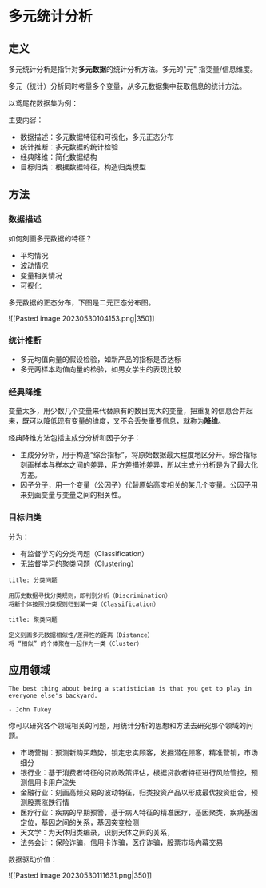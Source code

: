 # 多元统计分析

## 定义

多元统计分析是指针对**多元数据**的统计分析方法。多元的"元" 指变量/信息维度。

多元（统计）分析同时考量多个变量，从多元数据集中获取信息的统计方法。

以鸢尾花数据集为例：

主要内容：

- 数据描述：多元数据特征和可视化，多元正态分布
- 统计推断：多元数据的统计检验
- 经典降维：简化数据结构
- 目标归类：根据数据特征，构造归类模型

## 方法

### 数据描述

如何刻画多元数据的特征？

- 平均情况
- 波动情况
- 变量相关情况
- 可视化

多元数据的正态分布，下图是二元正态分布图。

![[Pasted image 20230530104153.png|350]]

### 统计推断

- 多元均值向量的假设检验，如新产品的指标是否达标
- 多元两样本均值向量的检验，如男女学生的表现比较


### 经典降维

变量太多，用少数几个变量来代替原有的数目庞大的变量，把重复的信息合并起来，既可以降低现有变量的维度，又不会丢失重要信息，就称为**降维**。

经典降维方法包括主成分分析和因子分子：

- 主成分分析，用于构造“综合指标”，将原始数据最大程度地区分开。综合指标刻画样本与样本之间的差异，用方差描述差异，所以主成分分析是为了最大化方差。
- 因子分子，用一个变量（公因子）代替原始高度相关的某几个变量。公因子用来刻画变量与变量之间的相关性。

### 目标归类

分为：

- 有监督学习的分类问题（Classification）
- 无监督学习的聚类问题（Clustering）

```ad-summary
title: 分类问题

用历史数据寻找分类规则，即判别分析（Discrimination）
将新个体按照分类规则归到某一类（Classification）
```

```ad-summary
title: 聚类问题

定义刻画多元数据相似性/差异性的距离（Distance）
将 “相似” 的个体聚在一起作为一类（Cluster）
```


## 应用领域

```ad-tip
The best thing about being a statistician is that you get to play in everyone else's backyard.

- John Tukey
```

你可以研究各个领域相关的问题，用统计分析的思想和方法去研究那个领域的问题。

- 市场营销：预测新购买趋势，锁定忠实顾客，发掘潜在顾客，精准营销，市场细分
- 银行业：基于消费者特征的贷款政策评估，根据贷款者特征进行风险管控，预测信用卡用户流失
- 金融行业：刻画高频交易的波动特征，归类投资产品以形成最优投资组合，预测股票涨跌行情
- 医疗行业：疾病的早期预警，基于病人特征的精准医疗，基因聚类，疾病基因定位，基因之间的关系，基因突变检测
- 天文学：为天体归类编录，识别天体之间的关系，
- 法务会计：保险诈骗，信用卡诈骗，医疗诈骗，股票市场内幕交易

数据驱动价值：

![[Pasted image 20230530111631.png|350]]
